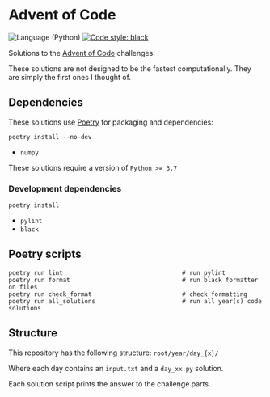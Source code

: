 # Advent of Code
![Language (Python)](https://img.shields.io/badge/powered_by-Python-blue.svg?style=flat) [![Code style: black](https://img.shields.io/badge/code%20style-black-000000.svg)](https://github.com/psf/black)

Solutions to the [Advent of Code](https://adventofcode.com/) challenges.

These solutions are not designed to be the fastest computationally. They are simply the first ones I thought of.


## Dependencies

These solutions use [Poetry](https://poetry.eustace.io/) for packaging and dependencies:

```
poetry install --no-dev
```

- `numpy`

These solutions require a version of `Python >= 3.7`

### Development dependencies

```
poetry install
```

- `pylint`
- `black`

## Poetry scripts

```
poetry run lint                                 # run pylint
poetry run format                               # run black formatter on files
poetry run check_format                         # check formatting
poetry run all_solutions                        # run all year(s) code solutions
```

## Structure
This repository has the following structure:
`root/year/day_{x}/`

Where each day contains an `input.txt` and a `day_xx.py` solution.

Each solution script prints the answer to the challenge parts.
